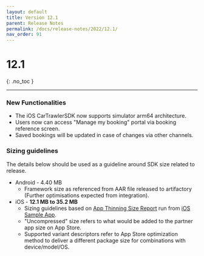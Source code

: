 ```yaml
---
layout: default
title: Version 12.1
parent: Release Notes
permalink: /docs/release-notes/2022/12.1/
nav_order: 91
---
```


# 12.1

{: .no_toc }

---

### New Functionalities

* The iOS CarTrawlerSDK now supports simulator arm64 architecture.
* Users now can access "Manage my booking" portal via booking reference screen.
* Saved bookings will be updated in case of changes via other channels.


### Sizing guidelines
The details below should be used as a guideline around SDK size related to release.
* Android - 4.40 MB
  * Framework size as referenced from AAR file released to artifactory (Further optimisations expected from integration).
* iOS - **12.1 MB to 35.2 MB**
    * Sizing guidelines based on <a href="https://github.com/cartrawler/cartrawler.github.io/blob/master/ios-report.txt" target="_blank">App Thinning Size Report</a> run from <a href="https://github.com/cartrawler/cartrawler-ios-integration" target="_blank">iOS Sample App</a>.
    * "Uncompressed" size refers to what would be added to the partner app size on App Store.
    * Supported variant descriptors refer to App Store optimization method to deliver a different package size for combinations with device/model/OS.
